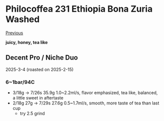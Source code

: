 # Philocoffea 231 Ethiopia Bona Zuria Washed

[Previous](./2024-11/Philocoffea.md)

**juicy, honey, tea like**

## Decent Pro / Niche Duo

2025-3-4 (roasted on 2025-2-15)

### 6~1bar/94C

- 3/18g -> 7/26s 35.9g 1.0\~2.2ml/s, flavor emphasized, tea like, balanced, a little sweet in aftertaste
- 2/18g 27g -> 7/29s 27.6g 0.5\~1.7ml/s, smooth, more taste of tea than last cup
  - try 2.5 grind
